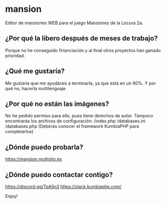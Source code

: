 # mansion
Editor de mansiones WEB para el juego Mansiones de la Locura 2a.

## ¿Por qué la libero después de meses de trabajo?
Porque no he conseguido financiación y al final otros proyectos han ganado prioridad.

## ¿Qué me gustaría?
Me gustaría que me ayudárais a terminarla, ya que está en un 90%.
Y por qué no, hacerla multilenguaje.

## ¿Por qué no están las imágenes?
No he pedido permiso para ello, pues tiene derechos de autor.
Tampoco encontrarás los archivos de configuración:
/index.php
/databases.ini
/databases.php
(Deberás conocer el framework KumbiaPHP para completarlos)

## ¿Dónde puedo probarla?
https://mansion.multisito.es

## ¿Dónde puedo contactar contigo?
https://discord.gg/TpA5n3
https://slack.kumbiaphp.com/

Enjoy!
